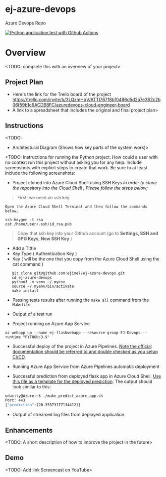 # ej-azure-devops
Azure Devops Repo


[![Python application test with Github Actions](https://github.com/ejime7/ej-azure-devops/actions/workflows/pythonapp.yml/badge.svg)](https://github.com/ejime7/ej-azure-devops/actions/workflows/pythonapp.yml)

# Overview

<TODO: complete this with an overview of your project>

## Project Plan

* Here's the link for the Trello board of the project
 https://trello.com/invite/b/3LQzmHqV/ATTI76718bf0486d5d2a7e362c2b06f59b1c6ACDB8FC/azuredevops-cloud-engineer-board
* A link to a spreadsheet that includes the original and final project plan>

## Instructions

<TODO:  
* Architectural Diagram (Shows how key parts of the system work)>

<TODO:  Instructions for running the Python project.  How could a user with no context run this project without asking you for any help.  Include screenshots with explicit steps to create that work. Be sure to at least include the following screenshots:



* Project cloned into Azure Cloud Shell using SSH Keys
*In order to clone the repository into the Cloud Shell , Please follow the steps below;*
 
 >First, we need an ssh key
 ```
 Open the Azure Cloud Shell Terminal and then follow the commands below,
 
 ssh-keygen -t rsa
 cat /home/user/.ssh/id_rsa.pub
 ```
 >Copy that ssh key into your Github account (go to  **Settings, SSH and GPG Keys, New SSH Key** )
  * Add a Tittle
  * Key Type ( Authentication Key )
  * Key ( will be the one that you copy from the Azure Cloud Shell using the cat command )

 
 
 ```
    git clone git@github.com:ejime7/ej-azure-devops.git
    cd ej-azure-devops
    python3 -m venv ~/.myenv
    source ~/.myenv/bin/activate
    make install
```

* Passing tests results after running the `make all` command from the `Makefile`

* Output of a test run

* Project running on Azure App Service
```
az webapp up --name ej-flaskwebapp --resource-group EJ-Devops --runtime "PYTHON:3.9"
```

* Successful deploy of the project in Azure Pipelines.  [Note the official documentation should be referred to and double checked as you setup CI/CD](https://docs.microsoft.com/en-us/azure/devops/pipelines/ecosystems/python-webapp?view=azure-devops).

* Running Azure App Service from Azure Pipelines automatic deployment

* Successful prediction from deployed flask app in Azure Cloud Shell.  [Use this file as a template for the deployed prediction](https://github.com/udacity/nd082-Azure-Cloud-DevOps-Starter-Code/blob/master/C2-AgileDevelopmentwithAzure/project/starter_files/flask-sklearn/make_predict_azure_app.sh).
The output should look similar to this:

```bash
udacity@Azure:~$ ./make_predict_azure_app.sh
Port: 443
{"prediction":[20.35373177134412]}
```

* Output of streamed log files from deployed application

> 

## Enhancements

<TODO: A short description of how to improve the project in the future>

## Demo 

<TODO: Add link Screencast on YouTube>

